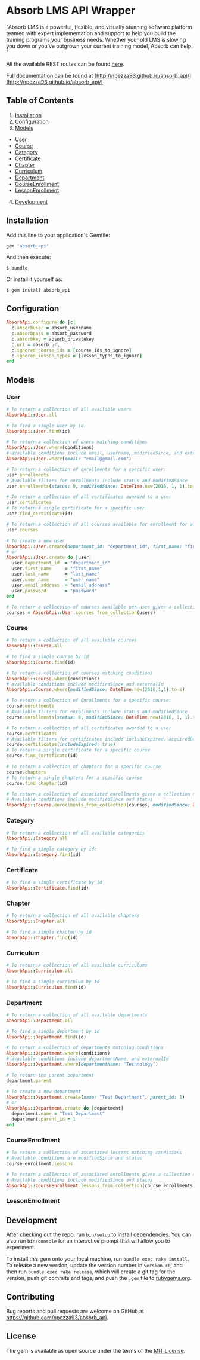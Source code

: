 # Absorb LMS API Wrapper

"Absorb LMS is a powerful, flexible, and visually stunning software platform teamed with expert implementation and support to help you build the training programs your business needs. Whether your old LMS is slowing you down or you’ve outgrown your current training model, Absorb can help.
"

All the available REST routes can be found [here](https://myabsorb.com/api/rest/v1/Help).

Full documentation can be found at [http://npezza93.github.io/absorb_api/](http://npezza93.github.io/absorb_api/)
## Table of Contents
1. [Installation](#installation)
2. [Configuration](#configuration)
3. [Models](#models)
  * [User](#user)
  * [Course](#course)
  * [Category](#category)
  * [Certificate](#certificate)
  * [Chapter](#chapter)
  * [Curriculum](#curriculum)
  * [Department](#department)
  * [CourseEnrollment](#courseenrollment)
  * [LessonEnrollment](#lessonenrollment)
4. [Development](#development)

## Installation
Add this line to your application's Gemfile:

```ruby
gem 'absorb_api'
```

And then execute:

    $ bundle

Or install it yourself as:

    $ gem install absorb_api

## Configuration
```ruby
AbsorbApi.configure do |c|
  c.absorbuser = absorb_username
  c.absorbpass = absorb_password
  c.absorbkey = absorb_privatekey
  c.url = absorb_url
  c.ignored_course_ids = [course_ids_to_ignore]
  c.ignored_lesson_types = [lesson_types_to_ignore]
end
```

## Models

### User
```ruby
# To return a collection of all available users
AbsorbApi::User.all

# To find a single user by id:
AbsorbApi::User.find(id)

# To return a collection of users matching conditions
AbsorbApi::User.where(conditions)
# available conditions include email, username, modifiedSince, and externalId
AbsorbApi::User.where(email: "email@gmail.com")

# To return a collection of enrollments for a specific user:
user.enrollments
# Available filters for enrollments include status and modifiedSince
user.enrollments(status: 0, modifiedSince: DateTime.new(2016, 1, 1).to_s)

# To return a collection of all certificates awarded to a user
user.certificates
# To return a single certificate for a specific user
user.find_certificate(id)

# To return a collection of all courses available for enrollment for a user
user.courses

# To create a new user
AbsorbApi::User.create(department_id: "department_id", first_name: "first_name", last_name: "last_name", user_name: "user_name", email_address: "email_address", password: "password")
# or
AbsorbApi::User.create do |user|
  user.department_id  = "department_id"
  user.first_name     = "first_name"
  user.last_name      = "last_name"
  user.user_name      = "user_name"
  user.email_address  = "email_address"
  user.password       = "password"
end

# To return a collection of courses available per user given a collection of users
courses = AbsorbApi::User.courses_from_collection(users)
```

### Course
```ruby
# To return a collection of all available courses
AbsorbApi::Course.all

# To find a single course by id
AbsorbApi::Course.find(id)

# To return a collection of courses matching conditions
AbsorbApi::Course.where(conditions)
# available conditions include modifiedSince and externalId
AbsorbApi::Course.where(modifiedSince: DateTime.new(2016,1,1).to_s)

# To return a collection of enrollments for a specific course:
course.enrollments
# Available filters for enrollments include status and modifiedSince
course.enrollments(status: 0, modifiedSince: DateTime.new(2016, 1, 1).to_s)

# To return a collection of all certificates awarded to a user
course.certificates
# Available filters for certificates include includeExpired, acquiredDate, and expiryDate
course.certificates(includeExpired: true)
# To return a single certificate for a specific course
course.find_certificate(id)

# To return a collection of chapters for a specific course
course.chapters
# To return a single chapters for a specific course
course.find_chapter(id)

# To return a collection of associated enrollments given a collection of courses
# Available conditions include modifiedSince and status
AbsorbApi::Course.enrollments_from_collection(courses, modifiedSince: DateTime.new(2016, 1, 1))
```

### Category
```ruby
# To return a collection of all available categories
AbsorbApi::Category.all

# To find a single category by id:
AbsorbApi::Category.find(id)
```

### Certificate
```ruby
# To find a single certificate by id
AbsorbApi::Certificate.find(id)
```

### Chapter
```ruby
# To return a collection of all available chapters
AbsorbApi::Chapter.all

# To find a single chapter by id
AbsorbApi::Chapter.find(id)
```

### Curriculum
```ruby
# To return a collection of all available curriculums
AbsorbApi::Curriculum.all

# To find a single curriculum by id
AbsorbApi::Curriculum.find(id)
```

### Department
```ruby
# To return a collection of all available departments
AbsorbApi::Department.all

# To find a single department by id
AbsorbApi::Department.find(id)

# To return a collection of departments matching conditions
AbsorbApi::Department.where(conditions)
# available conditions include departmentName, and externalId
AbsorbApi::Department.where(departmentName: "Technology")

# To return the parent department
department.parent

# To create a new department
AbsorbApi::Department.create(name: "Test Department", parent_id: 1)
# or
AbsorbApi::Department.create do |department|
  department.name = "Test Department"
  department.parent_id = 1
end
```

### CourseEnrollment
```ruby
# To return a collection of associated lessons matching conditions
# Available conditions are modifiedSince and status
course_enrollment.lessons

# To return a collection of associated enrollments given a collection of courses
# Available conditions include modifiedSince and status
AbsorbApi::CourseEnrollment.lessons_from_collection(course_enrollments, modifiedSince: DateTime.new(2016, 1, 1))
```

### LessonEnrollment


## Development

After checking out the repo, run `bin/setup` to install dependencies. You can also run `bin/console` for an interactive prompt that will allow you to experiment.

To install this gem onto your local machine, run `bundle exec rake install`. To release a new version, update the version number in `version.rb`, and then run `bundle exec rake release`, which will create a git tag for the version, push git commits and tags, and push the `.gem` file to [rubygems.org](https://rubygems.org).

## Contributing

Bug reports and pull requests are welcome on GitHub at https://github.com/npezza93/absorb_api.


## License

The gem is available as open source under the terms of the [MIT License](http://opensource.org/licenses/MIT).
